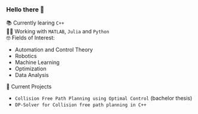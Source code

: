 ### Hello there 👋

📚 Currently learing `C++` <br>
👨‍🔬 Working with `MATLAB`, `Julia` and `Python` <br>
🤓 Fields of Interest: 
- Automation and Control Theory 
- Robotics 
- Machine Learning
- Optimization
- Data Analysis

🚀 Current Projects 
- `Collision Free Path Planning using Optimal Control` (bachelor thesis)
- `DP-Solver for Collision free path planning in C++` 

<!--
**ahartlba/ahartlba** is a ✨ _special_ ✨ repository because its `README.md` (this file) appears on your GitHub profile.

Here are some ideas to get you started:

- 🔭 I’m currently working on ...
- 🌱 I’m currently learning ...
- 👯 I’m looking to collaborate on ...
- 🤔 I’m looking for help with ...
- 💬 Ask me about ...
- 📫 How to reach me: ...
- 😄 Pronouns: ...
- ⚡ Fun fact: ...
-->
